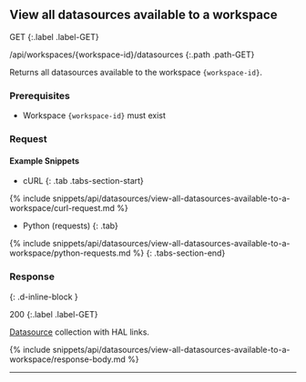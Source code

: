 ## View all datasources available to a workspace

GET
{:.label .label-GET}

/api/workspaces/{workspace-id}/datasources
{:.path .path-GET}

Returns all datasources available to the workspace `{workspace-id}`.

### Prerequisites
- Workspace `{workspace-id}` must exist

### Request
#### Example Snippets
- cURL
{: .tab .tabs-section-start}

{% include snippets/api/datasources/view-all-datasources-available-to-a-workspace/curl-request.md %}

- Python (requests)
{: .tab}

{% include snippets/api/datasources/view-all-datasources-available-to-a-workspace/python-requests.md %}
{: .tabs-section-end}

### Response
{: .d-inline-block }

200
{:.label .label-GET}

[Datasource](#datasource) collection with HAL links.

{% include snippets/api/datasources/view-all-datasources-available-to-a-workspace/response-body.md %}

---

